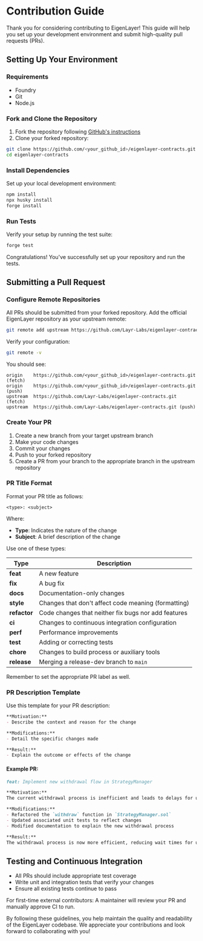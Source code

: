 # Contribution Guide

Thank you for considering contributing to EigenLayer! This guide will help you set up your development environment and submit high-quality pull requests (PRs).

## Setting Up Your Environment

### Requirements

- Foundry
- Git
- Node.js

### Fork and Clone the Repository

1. Fork the repository following [GitHub's instructions](https://docs.github.com/en/pull-requests/collaborating-with-pull-requests/working-with-forks/fork-a-repo)
2. Clone your forked repository:

```bash
git clone https://github.com/<your_github_id>/eigenlayer-contracts.git
cd eigenlayer-contracts
```

### Install Dependencies

Set up your local development environment:

```bash
npm install
npx husky install
forge install
```

### Run Tests

Verify your setup by running the test suite:

```bash
forge test
```

Congratulations! You've successfully set up your repository and run the tests.

## Submitting a Pull Request

### Configure Remote Repositories

All PRs should be submitted from your forked repository. Add the official EigenLayer repository as your upstream remote:

```bash
git remote add upstream https://github.com/Layr-Labs/eigenlayer-contracts.git
```

Verify your configuration:

```bash
git remote -v
```

You should see:
```
origin    https://github.com/<your_github_id>/eigenlayer-contracts.git (fetch)
origin    https://github.com/<your_github_id>/eigenlayer-contracts.git (push)
upstream  https://github.com/Layr-Labs/eigenlayer-contracts.git (fetch)
upstream  https://github.com/Layr-Labs/eigenlayer-contracts.git (push)
```

### Create Your PR

1. Create a new branch from your target upstream branch
2. Make your code changes
3. Commit your changes
4. Push to your forked repository
5. Create a PR from your branch to the appropriate branch in the upstream repository

### PR Title Format

Format your PR title as follows:

```
<type>: <subject>
```

Where:
- **Type**: Indicates the nature of the change
- **Subject**: A brief description of the change

Use one of these types:

| Type | Description |
|------|-------------|
| **feat** | A new feature |
| **fix** | A bug fix |
| **docs** | Documentation-only changes |
| **style** | Changes that don't affect code meaning (formatting) |
| **refactor** | Code changes that neither fix bugs nor add features |
| **ci** | Changes to continuous integration configuration |
| **perf** | Performance improvements |
| **test** | Adding or correcting tests |
| **chore** | Changes to build process or auxiliary tools |
| **release** | Merging a release-dev branch to `main` |

Remember to set the appropriate PR label as well.

### PR Description Template

Use this template for your PR description:

```markdown
**Motivation:**
- Describe the context and reason for the change

**Modifications:**
- Detail the specific changes made

**Result:**
- Explain the outcome or effects of the change
```

#### Example PR:

```markdown
feat: Implement new withdrawal flow in StrategyManager

**Motivation:**
The current withdrawal process is inefficient and leads to delays for users.

**Modifications:**
- Refactored the `withdraw` function in `StrategyManager.sol`
- Updated associated unit tests to reflect changes
- Modified documentation to explain the new withdrawal process

**Result:**
The withdrawal process is now more efficient, reducing wait times for users.
```

## Testing and Continuous Integration

- All PRs should include appropriate test coverage
- Write unit and integration tests that verify your changes
- Ensure all existing tests continue to pass

For first-time external contributors: A maintainer will review your PR and manually approve CI to run.

By following these guidelines, you help maintain the quality and readability of the EigenLayer codebase. We appreciate your contributions and look forward to collaborating with you!
